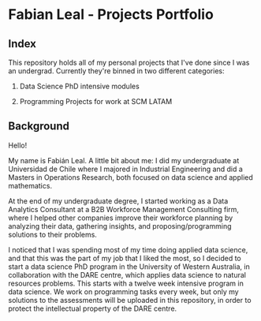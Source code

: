 # Fabian Leal -  Projects Portfolio 
## Index
This repository holds all of my personal projects that I've done since I was an undergrad. Currently they're binned in two different categories:

1. Data Science PhD intensive modules

2. Programming Projects for work at SCM LATAM
  

## Background
Hello!

My name is Fabián Leal. A little bit about me: I did my undergraduate at Universidad de Chile where I majored in Industrial Engineering and did a Masters in Operations Research, both focused on data science and applied mathematics.

At the end of my undergraduate degree, I started working as a Data Analytics Consultant at a B2B Workforce Management Consulting firm, where I helped other companies improve their workforce planning by analyzing their data, gathering insights, and proposing/programming solutions to their problems. 

I noticed that I was spending most of my time doing applied data science, and that this was the part of my job that I liked the most, so I decided to start a data science PhD program in the University of Western Australia, in collaboration with the DARE centre, which applies data science to natural resources problems. This starts with a twelve week intensive program in data science. We work on programming tasks every week, but only my solutions to the assessments will be uploaded in this repository, in order to protect the intellectual property of the DARE centre.
